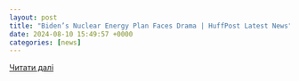 ```yaml
---
layout: post
title: "Biden’s Nuclear Energy Plan Faces Drama | HuffPost Latest News"
date: 2024-08-10 15:49:57 +0000
categories: [news]
---
```


[Читати далі](https://www.huffpost.com/entry/palisades-nuclear-plant-michigan-drama_n_66b676a2e4b044cc5e99b7fc)
